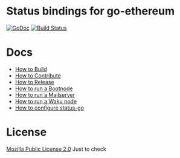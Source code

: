 # Status bindings for go-ethereum

[![GoDoc](https://godoc.org/github.com/status-im/status-go?status.svg)](https://godoc.org/github.com/status-im/status-go)
[![Build Status](https://travis-ci.org/status-im/status-go.svg?branch=develop)](https://travis-ci.org/status-im/status-go)

# Docs

- [How to Build](https://status.im/technical/build_status/status_go.html)
- [How to Contribute](CONTRIBUTING.md)
- [How to Release](RELEASING.md)
- [How to run a Bootnode](BOOTNODE.md)
- [How to run a Mailserver](MAILSERVER.md)
- [How to run a Waku node](./_examples/README.md#run-waku-node)
- [How to configure status-go](/config)

# License

[Mozilla Public License 2.0](https://github.com/status-im/status-go/blob/develop/LICENSE.md)
Just to check
